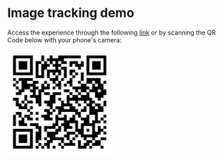 # Image tracking demo

Access the experience through the following [link](https://onirix-ar.github.io/aframe/surface-tracking/) or by scanning the QR Code below with your phone's camera:

![test-qr](test-qr.png)
